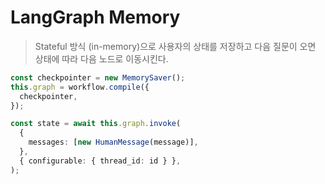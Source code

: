 # LangGraph Memory

> Stateful 방식 (in-memory)으로 사용자의 상태를 저장하고 다음 질문이 오면 상태에 따라 다음 노드로 이동시킨다.

```ts
const checkpointer = new MemorySaver();
this.graph = workflow.compile({
  checkpointer,
});

const state = await this.graph.invoke(
  {
    messages: [new HumanMessage(message)],
  },
  { configurable: { thread_id: id } },
);
```
